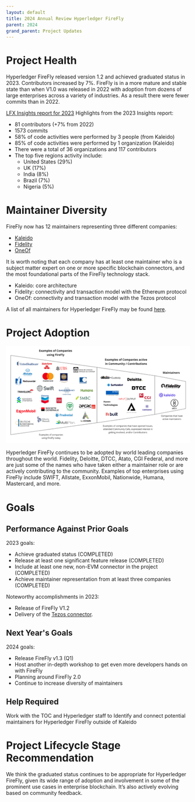 ```yaml
---
layout: default
title: 2024 Annual Review Hyperledger FireFly
parent: 2024
grand_parent: Project Updates
---
```


# Project Health

Hyperledger FireFly released version 1.2 and achieved graduated status in 2023. Contributors increased by 7%. FireFly is in a more mature and stable state than when V1.0 was released in 2022 with adoption from dozens of large enterprises across a variety of industries. As a result there were fewer commits than in 2022.

[LFX Insights report for 2023](https://insights.lfx.linuxfoundation.org/foundation/hyp/overview?project=firefly&bestPractice=false&repository=all&dateFilters=Last%20Year&dateRange=2023-01-01%20to%202023-12-31&compare=PP&granularity=month&hideBots=true)
Highlights from the 2023 Insights report:

- 81 contributors (+7% from 2022)
- 1573 commits
- 58% of code activities were performed by 3 people (from Kaleido)
- 85% of code activities were performed by 1 organization (Kaleido)
- There were a total of 36 organizations and 117 contributors
- The top five regions activity include:
  - United States (29%)
  - UK (17%)
  - India (8%)
  - Brazil (7%)
  - Nigeria (5%)

# Maintainer Diversity

FireFly now has 12 maintainers representing three different companies:

- [Kaleido](https://kaleido.io/)
- [Fidelity](https://www.fidelity.com/)
- [OneOf](https://www.oneof.com/)

It is worth noting that each company has at least one maintainer who is a subject matter expert on one or more specific blockchain connectors, and the most foundational parts of the FireFly technology stack.

- Kaleido: core architecture
- Fidelity: connectivity and transaction model with the Ethereum protocol
- OneOf: connectivity and transaction model with the Tezos protocol

A list of all maintainers for Hyperledger FireFly may be found [here](https://wiki.hyperledger.org/display/FIR/Maintainers).

# Project Adoption

![firefly adoption](images/firefly_adoption.png)

Hyperledger FireFly continues to be adopted by world leading companies throughout the world. Fidelity, Deloitte, DTCC, Atato, CGI Federal, and more are just some of the names who have taken either a maintainer role or are actively contributing to the community. Examples of top enterprises using FireFly include SWIFT, Allstate, ExxonMobil, Nationwide, Humana, Mastercard, and more.

# Goals

## Performance Against Prior Goals

2023 goals:

- Achieve graduated status (COMPLETED)
- Release at least one significant feature release (COMPLETED)
- Include at least one new, non-EVM connector in the project (COMPLETED)
- Achieve maintainer representation from at least three companies (COMPLETED)

Noteworthy accomplishments in 2023:

- Release of FireFly V1.2
- Delivery of the [Tezos connector](https://github.com/hyperledger/firefly-tezosconnect).

## Next Year's Goals

2024 goals:

- Release FireFly v1.3 (Q1)
- Host another in-depth workshop to get even more developers hands on with FireFly
- Planning around FireFly 2.0
- Continue to increase diversity of maintainers

## Help Required

Work with the TOC and Hyperledger staff to Identify and connect potential maintainers for Hyperledger FireFly outside of Kaleido

# Project Lifecycle Stage Recommendation

We think the graduated status continues to be appropriate for Hyperledger FireFly, given its wide range of adoption and involvement in some of the prominent use cases in enterprise blockchain. It’s also actively evolving based on community feedback.
